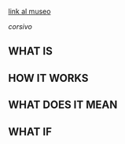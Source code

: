[link al museo](http://www.museodellamente.it/it/)

_corsivo_

## WHAT IS

## HOW IT WORKS

## WHAT DOES IT MEAN

## WHAT IF
